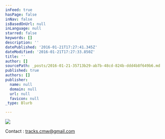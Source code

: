 ```yaml
---
inFeed: true
hasPage: false
inNav: false
isBasedOnUrl: null
inLanguage: null
starred: false
keywords: []
description: ''
datePublished: '2016-01-21T17:27:41.345Z'
dateModified: '2016-01-21T17:27:33.850Z'
title: ''
author: []
sourcePath: _posts/2016-01-21-35713b29-ab7b-48cd-824b-ddd4b8f649b6.md
published: true
authors: []
publisher:
  name: null
  domain: null
  url: null
  favicon: null
_type: Blurb

---
```

![](https://the-grid-user-content.s3-us-west-2.amazonaws.com/6b0272c8-e012-4c28-8670-dda16b96a76c.jpg)

Contact : tracks.cmw@gmail.com